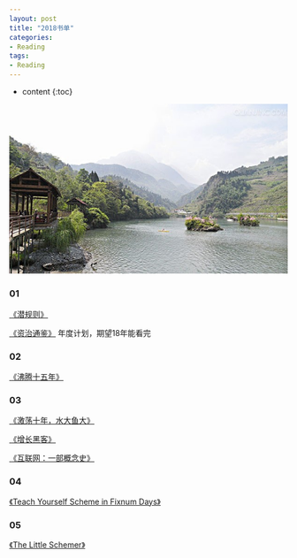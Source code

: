 ```yaml
---
layout: post
title: "2018书单"
categories: 
- Reading
tags:
- Reading
---
```


* content
{:toc}

![未来](/css/pics/2017-book-list.jpg)

### 01
[《潜规则》](https://book.douban.com/subject/1025723/)

[《资治通鉴》](https://book.douban.com/subject/2029680/) 年度计划，期望18年能看完

### 02

[《沸腾十五年》](https://book.douban.com/subject/3816827/)

### 03

[《激荡十年，水大鱼大》](https://book.douban.com/subject/27179563/)

[《增长黑客》](https://book.douban.com/subject/26541801/)

[《互联网：一部概念史》](https://book.douban.com/subject/26680900/)

### 04

[《Teach Yourself Scheme in Fixnum Days》](http://ds26gte.github.io/tyscheme/index-Z-H-1.html)

### 05

[《The Little Schemer》](https://book.douban.com/subject/27080946/)
